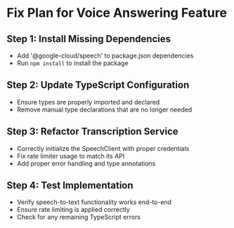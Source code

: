 # Fix Plan for Voice Answering Feature

## Step 1: Install Missing Dependencies
- Add '@google-cloud/speech' to package.json dependencies
- Run `npm install` to install the package

## Step 2: Update TypeScript Configuration
- Ensure types are properly imported and declared
- Remove manual type declarations that are no longer needed

## Step 3: Refactor Transcription Service
- Correctly initialize the SpeechClient with proper credentials
- Fix rate limiter usage to match its API
- Add proper error handling and type annotations

## Step 4: Test Implementation
- Verify speech-to-text functionality works end-to-end
- Ensure rate limiting is applied correctly
- Check for any remaining TypeScript errors